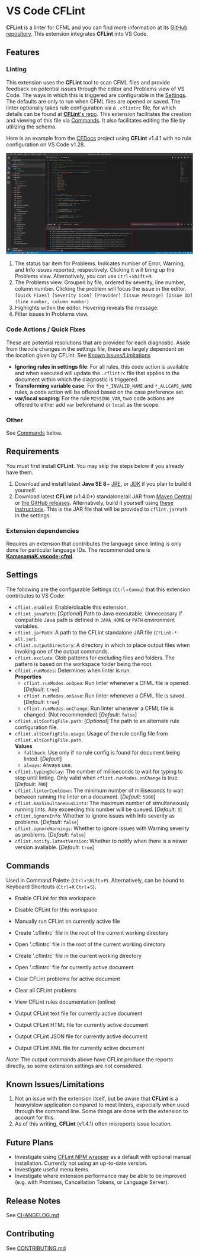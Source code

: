 # VS Code CFLint

**CFLint** is a linter for CFML and you can find more information at its [GitHub repository](https://github.com/cflint/CFLint). This extension integrates **CFLint** into VS Code.

## Features

### Linting

This extension uses the **CFLint** tool to scan CFML files and provide feedback on potential issues through the editor and Problems view of VS Code. The ways in which this is triggered are configurable in the [Settings](#settings). The defaults are only to run when CFML files are opened or saved. The linter optionally takes rule configuration via a `.cflintrc` file, for which details can be found at [**CFLint**'s repo](https://github.com/cflint/CFLint#folder-based-configuration). This extension facilitates the creation and viewing of this file via [Commands](#commands). It also facilitates editing the file by utilizing the schema.

Here is an example from the [CFDocs](https://github.com/foundeo/cfdocs) project using **CFLint** v1.4.1 with no rule configuration on VS Code v1.28.

![CFDocs](images/cfdocs.png)

1. The status bar item for Problems. Indicates number of Error, Warning, and Info issues reported, respectively. Clicking it will bring up the Problems view. Alternatively, you can use `Ctrl`+`Shift`+`M`.
2. The Problems view. Grouped by file, ordered by severity, line number, column number. Clicking the problem will focus the issue in the editor.  
`[Quick Fixes] [Severity icon] [Provider] [Issue Message] [Issue ID] (line number, column number)`
3. Highlights within the editor. Hovering reveals the message.
4. Filter issues in Problems view.

### Code Actions / Quick Fixes

These are potential resolutions that are provided for each diagnostic. Aside from the rule changes in the settings file, these are largely dependent on the location given by CFLint. See [Known Issues/Limitations](#known-issueslimitations)

- **Ignoring rules in settings file**: For all rules, this code action is available and when executed will update the `.cflintrc` file that applies to the document within which the diagnostic is triggered.
- **Transforming variable case**: For the `*_INVALID_NAME` and `*_ALLCAPS_NAME` rules, a code action will be offered based on the case preference set.
- **var/local scoping**: For the rule `MISSING_VAR`, two code actions are offered to either add `var` beforehand or `local` as the scope.

### Other

See [Commands](#commands) below.

## Requirements

You must first install **CFLint**. You may skip the steps below if you already have them.

1. Download and install latest **Java SE 8**+ [JRE](https://www.java.com/en/download/manual.jsp), or [JDK](https://adoptopenjdk.net/) if you plan to build it yourself.
1. Download latest **CFLint** (v1.4.0+) standalone/all JAR from [Maven Central](http://search.maven.org/#search%7Cga%7C1%7Ccflint) or [the GitHub releases](https://github.com/cflint/CFLint/releases). Alternatively, build it yourself using [these instructions](https://github.com/cflint/CFLint#building-cflint). This is the JAR file that will be provided to `cflint.jarPath` in the settings.

### Extension dependencies

Requires an extension that contributes the language since linting is only done for particular language IDs. The recommended one is **[KamasamaK.vscode-cfml](https://marketplace.visualstudio.com/items?itemName=KamasamaK.vscode-cfml)**.

## Settings

The following are the configurable Settings (`Ctrl`+`Comma`) that this extension contributes to VS Code:

- `cflint.enabled`: Enable/disable this extension.
- `cflint.javaPath`: [*Optional*] Path to Java executable. Unnecessary if compatible Java path is defined in `JAVA_HOME` or `PATH` environment variables.
- `cflint.jarPath`: A path to the CFLint standalone JAR file (`CFLint-*-all.jar`).
- `cflint.outputDirectory`: A directory in which to place output files when invoking one of the output commands.
- `cflint.exclude`: Glob patterns for excluding files and folders. The pattern is based on the workspace folder being the root.
- `cflint.runModes`: Determines when linter is run.  
**Properties**
  - `cflint.runModes.onOpen`: Run linter whenever a CFML file is opened. [*Default*: `true`]
  - `cflint.runModes.onSave`: Run linter whenever a CFML file is saved. [*Default*: `true`]
  - `cflint.runModes.onChange`: Run linter whenever a CFML file is changed. (Not recommended) [*Default*: `false`]
- `cflint.altConfigFile.path`: [*Optional*] The path to an alternate rule configuration file.
- `cflint.altConfigFile.usage`: Usage of the rule config file from `cflint.altConfigFile.path`.  
**Values**
  - `fallback`: Use only if no rule config is found for document being linted. [*Default*]
  - `always`: Always use.
- `cflint.typingDelay`: The number of milliseconds to wait for typing to stop until linting. Only valid when `cflint.runModes.onChange` is true. [*Default*: `700`]
- `cflint.linterCooldown`: The minimum number of milliseconds to wait between running the linter on a document. [*Default*: `5000`]
- `cflint.maxSimultaneousLints`: The maximum number of simultaneously running lints. Any exceeding this number will be queued. [*Default*: `3`]
- `cflint.ignoreInfo`: Whether to ignore issues with Info severity as problems. [*Default*: `false`]
- `cflint.ignoreWarnings`: Whether to ignore issues with Warning severity as problems. [*Default*: `false`]
- `cflint.notify.latestVersion`: Whether to notify when there is a newer version available. [*Default*: `true`]

## Commands

Used in Command Palette (`Ctrl`+`Shift`+`P`). Alternatively, can be bound to Keyboard Shortcuts (`Ctrl`+`K` `Ctrl`+`S`).

- Enable CFLint for this workspace

- Disable CFLint for this workspace

- Manually run CFLint on currently active file

- Create '.cflintrc' file in the root of the current working directory

- Open '.cflintrc' file in the root of the current working directory

- Create '.cflintrc' file in the current working directory

- Open '.cflintrc' file for currently active document

- Clear CFLint problems for active document

- Clear all CFLint problems

- View CFLint rules documentation (online)

- Output CFLint text file for currently active document

- Output CFLint HTML file for currently active document

- Output CFLint JSON file for currently active document

- Output CFLint XML file for currently active document

_Note_: The output commands above have CFLint produce the reports directly, so some extension settings are not considered.

## Known Issues/Limitations

1. Not an issue with the extension itself, but be aware that **CFLint** is a heavy/slow application compared to most linters, especially when used through the command line. Some things are done with the extension to account for this.
1. As of this writing, **CFLint** (v1.4.1) often misreports issue location.

## Future Plans

- Investigate using [CFLint NPM wrapper](https://www.npmjs.com/package/cflint) as a default with optional manual installation. Currently not using an up-to-date version.
- Investigate useful menu items.
- Investigate where extension performance may be able to be improved (e.g. with Promises, Cancellation Tokens, or Language Server).

## Release Notes

See [CHANGELOG.md](/CHANGELOG.md)

## Contributing

See [CONTRIBUTING.md](/CONTRIBUTING.md)
